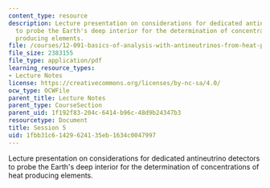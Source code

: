 ```yaml
---
content_type: resource
description: Lecture presentation on considerations for dedicated antineutrino detectors
  to probe the Earth's deep interior for the determination of concentrations of heat
  producing elements.
file: /courses/12-091-basics-of-analysis-with-antineutrinos-from-heat-producing-elements-k-u-th-in-the-earth-january-iap-2010/1fbb31c61429624135eb1634c0047997_MIT12_091IAP10_lec5.pdf
file_size: 2383155
file_type: application/pdf
learning_resource_types:
- Lecture Notes
license: https://creativecommons.org/licenses/by-nc-sa/4.0/
ocw_type: OCWFile
parent_title: Lecture Notes
parent_type: CourseSection
parent_uid: 1f192f83-204c-6414-b96c-48d9b24347b3
resourcetype: Document
title: Session 5
uid: 1fbb31c6-1429-6241-35eb-1634c0047997
---
```

Lecture presentation on considerations for dedicated antineutrino detectors to probe the Earth's deep interior for the determination of concentrations of heat producing elements.